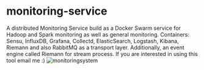 # monitoring-service
A distributed Monitoring Service build as a Docker Swarm service for Hadoop and Spark monitoring as well as general monitoring. Containers: Sensu, InfluxDB, Grafana, Collectd, ElasticSearch, Logstash, Kibana, Riemann and also RabbitMQ as a transport layer. Additionally, an event engine called Riemann for stream process.
If you are interested in using this tool email me :)
![monitoringsystem](![monitoring_estructured_swarm](https://user-images.githubusercontent.com/5986103/28787372-995990dc-75e1-11e7-87a6-23de6d5a071c.png))
